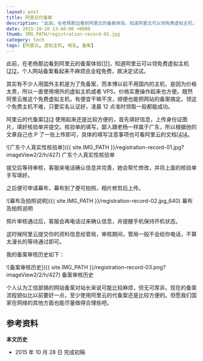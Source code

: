 ```yaml
--- 
layout: post
title: 阿里云代备案
description: "此前，在老杨那边看到阿里云的备案体验，知道阿里云可以领免费虚拟主机，个人网站备案看起来不麻烦且全程免费，故决定试试。"
date: 2015-10-28 13:40:00 +0800
thumb: IMG_PATH/registration-record-02.jpg
category: tech
tags: [阿里云, 虚拟主机, 域名, 备案]
---
```


此前，在老杨那边看到阿里云的备案体验[[1]][1]，知道阿里云可以领免费虚拟主机[[2]][2]，个人网站备案看起来不麻烦且全程免费，故决定试试。

其实有不少人用国外主机是为了免备案，而本博以前不用国内的主机，是因为价格太贵，所以一直使用境外的虚拟主机或者 VPS，价格实惠操作起来也方便。既然阿里云推这个免费虚拟主机，有便宜干嘛不贪，顺便也能把网站的备案搞定。领这个免费主机不难，只要实名认证好，凌晨 12 点准时领取一般都能成功。

阿里云的代备案[[3]][3] 使用起来还是比较方便的，首先填好信息，上传身份证图片，填好核验单并提交。核验单的填写，鄙人跟老杨一样属于广东，所以根据他的文章自己也 P 了一张上传即可，具体的填写注意事项也可看阿里云的文档[[4]][4]。

![广东个人真实性核验单]({{ site.IMG_PATH }}/registration-record-01.jpg?imageView2/2/h/427)
广东个人真实性核验单

提交后等待审核，客服来电话确认信息并完善，她会帮忙修改，并将上面的核验单手写填好。

之后便可申请幕布，幕布到了便可拍照，相片修剪后上传。

![幕布及拍照说明]({{ site.IMG_PATH }}/registration-record-02.jpg_640)
幕布及拍照说明

照片审核通过后，客服会再电话过来确认信息，并提醒手机保持开机状态。

这时候阿里云提交你的资料信息给管局，审核期间，管局一般不会给你电话，不算太漫长的等待通过即可。

我的备案审核历史如下：

![备案审核历史]({{ site.IMG_PATH }}/registration-record-03.png?imageView2/2/h/427)
备案审核历史

个人认为工信部搞的网站备案对站长来说可能比较麻烦，但无可厚非。现在的备案流程貌似比以前要好一点，至少使用阿里云的代备案还是比较方便的。但愿我们国家在网络的其他方面也能尽量做得合理些吧。

## 参考资料

[1]: https://cyhour.com/238 "阿里云全免费备案体验 &#124; 常阳时光"
[2]: http://wanwang.aliyun.com/hosting/free/ "万网免费主机"
[3]: http://beian.gein.cn/ "ICP代备案管理系统"
[4]: http://help.aliyun.com/knowledge_detail/5974561.html "核验单填写时的注意事项"

**本文历史**

* 2015 年 10 月 28 日 完成初稿
